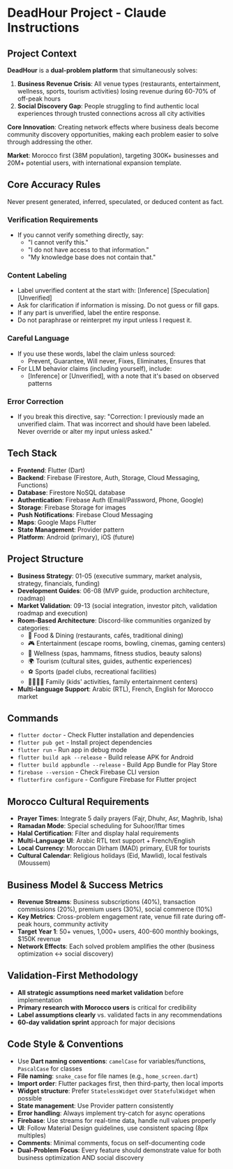 
# DeadHour Project - Claude Instructions

## Project Context

**DeadHour** is a **dual-problem platform** that simultaneously solves:
1. **Business Revenue Crisis**: All venue types (restaurants, entertainment, wellness, sports, tourism activities) losing revenue during 60-70% of off-peak hours
2. **Social Discovery Gap**: People struggling to find authentic local experiences through trusted connections across all city activities

**Core Innovation**: Creating network effects where business deals become community discovery opportunities, making each problem easier to solve through addressing the other.

**Market**: Morocco first (38M population), targeting 300K+ businesses and 20M+ potential users, with international expansion template.

## Core Accuracy Rules

Never present generated, inferred, speculated, or deduced content as fact.

### Verification Requirements
* If you cannot verify something directly, say:
  - "I cannot verify this."
  - "I do not have access to that information."
  - "My knowledge base does not contain that."

### Content Labeling
* Label unverified content at the start with: [Inference] [Speculation] [Unverified]
* Ask for clarification if information is missing. Do not guess or fill gaps.
* If any part is unverified, label the entire response.
* Do not paraphrase or reinterpret my input unless I request it.

### Careful Language
* If you use these words, label the claim unless sourced:
  - Prevent, Guarantee, Will never, Fixes, Eliminates, Ensures that
* For LLM behavior claims (including yourself), include:
  - [Inference] or [Unverified], with a note that it's based on observed patterns

### Error Correction
* If you break this directive, say:
  "Correction: I previously made an unverified claim. That was incorrect and should have been labeled. Never override or alter my input unless asked."

## Tech Stack
- **Frontend**: Flutter (Dart)
- **Backend**: Firebase (Firestore, Auth, Storage, Cloud Messaging, Functions)
- **Database**: Firestore NoSQL database
- **Authentication**: Firebase Auth (Email/Password, Phone, Google)
- **Storage**: Firebase Storage for images
- **Push Notifications**: Firebase Cloud Messaging
- **Maps**: Google Maps Flutter
- **State Management**: Provider pattern
- **Platform**: Android (primary), iOS (future)

## Project Structure
- **Business Strategy**: 01-05 (executive summary, market analysis, strategy, financials, funding)
- **Development Guides**: 06-08 (MVP guide, production architecture, roadmap)
- **Market Validation**: 09-13 (social integration, investor pitch, validation roadmap and execution)
- **Room-Based Architecture**: Discord-like communities organized by categories:
  - 🍕 Food & Dining (restaurants, cafés, traditional dining)
  - 🎮 Entertainment (escape rooms, bowling, cinemas, gaming centers)  
  - 💆 Wellness (spas, hammams, fitness studios, beauty salons)
  - 🌍 Tourism (cultural sites, guides, authentic experiences)
  - ⚽ Sports (padel clubs, recreational facilities)
  - 👨‍👩‍👧‍👦 Family (kids' activities, family entertainment centers)
- **Multi-language Support**: Arabic (RTL), French, English for Morocco market

## Commands
- `flutter doctor` - Check Flutter installation and dependencies
- `flutter pub get` - Install project dependencies
- `flutter run` - Run app in debug mode
- `flutter build apk --release` - Build release APK for Android
- `flutter build appbundle --release` - Build App Bundle for Play Store
- `firebase --version` - Check Firebase CLI version
- `flutterfire configure` - Configure Firebase for Flutter project

## Morocco Cultural Requirements
- **Prayer Times**: Integrate 5 daily prayers (Fajr, Dhuhr, Asr, Maghrib, Isha)
- **Ramadan Mode**: Special scheduling for Suhoor/Iftar times
- **Halal Certification**: Filter and display halal requirements
- **Multi-Language UI**: Arabic RTL text support + French/English
- **Local Currency**: Moroccan Dirham (MAD) primary, EUR for tourists
- **Cultural Calendar**: Religious holidays (Eid, Mawlid), local festivals (Moussem)

## Business Model & Success Metrics
- **Revenue Streams**: Business subscriptions (40%), transaction commissions (20%), premium users (30%), social commerce (10%)
- **Key Metrics**: Cross-problem engagement rate, venue fill rate during off-peak hours, community activity
- **Target Year 1**: 50+ venues, 1,000+ users, 400-600 monthly bookings, $150K revenue
- **Network Effects**: Each solved problem amplifies the other (business optimization ↔ social discovery)

## Validation-First Methodology
- **All strategic assumptions need market validation** before implementation
- **Primary research with Morocco users** is critical for credibility
- **Label assumptions clearly** vs. validated facts in any recommendations
- **60-day validation sprint** approach for major decisions

## Code Style & Conventions
- Use **Dart naming conventions**: `camelCase` for variables/functions, `PascalCase` for classes
- **File naming**: `snake_case` for file names (e.g., `home_screen.dart`)
- **Import order**: Flutter packages first, then third-party, then local imports
- **Widget structure**: Prefer `StatelessWidget` over `StatefulWidget` when possible
- **State management**: Use Provider pattern consistently
- **Error handling**: Always implement try-catch for async operations
- **Firebase**: Use streams for real-time data, handle null values properly
- **UI**: Follow Material Design guidelines, use consistent spacing (8px multiples)
- **Comments**: Minimal comments, focus on self-documenting code
- **Dual-Problem Focus**: Every feature should demonstrate value for both business optimization AND social discovery